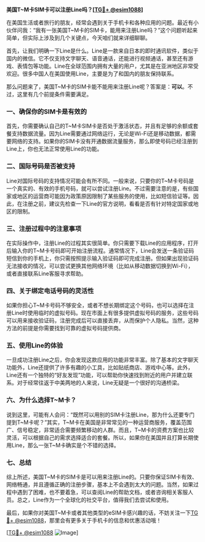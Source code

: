 **美国T~M卡SIM卡可以注册Line吗？[[TG💪+ @esim1088](https://t.me/s/esim1088)]**

在美国生活或者旅行的朋友，经常会遇到关于手机卡和各种应用的问题。最近有小伙伴问我：“我有一张美国T~M卡的SIM卡，能用来注册Line吗？”这个问题听起来简单，但实际上涉及到几个关键点，今天咱们就来详细聊聊。

首先，让我们明确一下Line是什么。Line是一款来自日本的即时通讯软件，类似于国内的微信。它不仅支持文字聊天、语音通话，还能进行视频通话，甚至还有游戏、表情包等功能。Line在全球范围内拥有大量的用户，尤其是在亚洲地区非常受欢迎。很多中国人在美国使用Line，主要是为了和国内的朋友保持联系。

那么问题来了，美国T~M卡的SIM卡能不能用来注册Line呢？答案是：**可以**。不过，这里有几个前提条件需要满足。

### **一、确保你的SIM卡是有效的**
首先，你需要确认自己的T~M卡SIM卡是否处于激活状态，并且有足够的余额或套餐支持数据流量。因为Line需要通过网络运行，无论是Wi-Fi还是移动数据，都需要网络的支持。如果你的SIM卡没有开通数据流量服务，那么即使号码已经注册到Line上，你也无法正常使用Line的功能。

### **二、国际号码是否被支持**
Line对国际号码的支持情况可能会有所不同。一般来说，只要你的T~M卡号码是一个真实的、有效的手机号码，就可以尝试注册Line。不过需要注意的是，有些国家或地区的运营商可能因为政策原因限制了某些服务的使用，比如短信验证等。因此，在注册之前，建议先检查一下Line的官方说明，看看是否有针对特定国家或地区的限制。

### **三、注册过程中的注意事项**
在实际操作中，注册Line的过程其实很简单。你只需要下载Line的应用程序，打开后输入你的T~M卡号码即可开始注册流程。通常情况下，Line会发送一条验证码短信到你的手机上，你只需按照提示输入验证码即可完成注册。但如果出现验证码无法接收的情况，可以尝试更换其他网络环境（比如从移动数据切换到Wi-Fi），或者直接联系Line客服寻求帮助。

### **四、关于绑定电话号码的灵活性**
如果你担心T~M卡号码不够安全，或者不想长期绑定这个号码，也可以选择在注册Line时使用临时的虚拟号码。现在市面上有很多提供虚拟号码的服务，这些号码可以用来接收验证码，注册完成后可以直接丢弃，从而保护个人隐私。当然，这种方法的前提是你需要找到可靠的虚拟号码提供商。

### **五、使用Line的体验**
一旦成功注册Line之后，你会发现这款应用的功能非常丰富。除了基本的文字聊天功能外，Line还提供了许多有趣的小工具，比如贴纸商店、游戏中心等。此外，Line还有一个独特的“好友发现”功能，可以帮助你快速找到附近的用户并建立联系。对于经常往返于中美两地的人来说，Line无疑是一个很好的沟通桥梁。

### **六、为什么选择T~M卡？**
说到这里，可能有人会问：“既然可以用别的SIM卡注册Line，那为什么还要专门提到T~M卡呢？”其实，T~M卡在美国是非常常见的一种运营商服务，覆盖范围广、信号稳定，非常适合需要频繁移动的人群。而且，T~M卡的资费方案也比较灵活，可以根据自己的需求选择适合的套餐。所以，如果你在美国并且打算长期使用Line，那么一张T~M卡确实是个不错的选择。

### **七、总结**
综上所述，美国T~M卡的SIM卡是可以用来注册Line的。只要你保证SIM卡有效、网络畅通，并且遵循正确的注册步骤，基本上不会遇到太大的问题。当然，如果过程中遇到了困难，也不要着急，可以查阅Line的帮助文档，或者咨询相关客服人员。总之，Line作为一个全球化的社交平台，值得我们去尝试和使用。

最后，如果你对美国T~M卡或者其他类型的eSIM卡感兴趣的话，不妨关注一下[TG💪+ @esim1088](https://t.me/s/esim1088)，那里会有更多关于手机卡的信息和优惠活动哦！

[[TG💪+ @esim1088](https://t.me/s/esim1088) ![Image](https://i.postimg.cc/4NQfJmqS/Snipaste-2025-05-13-00-14-12.png)]
